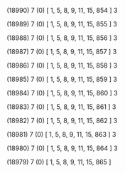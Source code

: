 (18990) 7 (0) [ 1, 5, 8, 9, 11, 15, 854 ] 3 


(18989) 7 (0) [ 1, 5, 8, 9, 11, 15, 855 ] 3 


(18988) 7 (0) [ 1, 5, 8, 9, 11, 15, 856 ] 3 


(18987) 7 (0) [ 1, 5, 8, 9, 11, 15, 857 ] 3 


(18986) 7 (0) [ 1, 5, 8, 9, 11, 15, 858 ] 3 


(18985) 7 (0) [ 1, 5, 8, 9, 11, 15, 859 ] 3 


(18984) 7 (0) [ 1, 5, 8, 9, 11, 15, 860 ] 3 


(18983) 7 (0) [ 1, 5, 8, 9, 11, 15, 861 ] 3 


(18982) 7 (0) [ 1, 5, 8, 9, 11, 15, 862 ] 3 


(18981) 7 (0) [ 1, 5, 8, 9, 11, 15, 863 ] 3 


(18980) 7 (0) [ 1, 5, 8, 9, 11, 15, 864 ] 3 


(18979) 7 (0) [ 1, 5, 8, 9, 11, 15, 865 ]  

